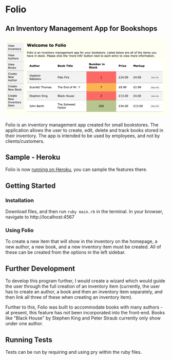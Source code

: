 # Folio
## An Inventory Management App for Bookshops

![Folio Homepage](images/folio_homepage.png "Folio Homepage")

Folio is an inventory management app created for small bookstores. The application allows the user to create, edit, delete and track books stored in their inventory. The app is intended to be used by employees, and not by clients/customers.

## Sample - Heroku

Folio is now [running on Heroku](https://folio-inventory-app.herokuapp.com/inventory), you can sample the features there.

## Getting Started
### Installation

Download files, and then run ```ruby main.rb``` in the terminal. In your browser, navigate to http://localhost:4567

### Using Folio

To create a new item that will show in the inventory on the homepage, a new author, a new book, and a new inventory item must be created. All of these can be created from the options in the left sidebar.

## Further Development 

To develop this program further, I would create a wizard which would guide the user through the full creation of an inventory item (currently, the user has to create an author, a book and then an inventory item separately, and then link all three of these when creating an inventory item). 

Further to this, Folio was built to accommodate books with many authors - at present, this feature has not been incorporated into the front-end. Books like "Black House" by Stephen King and Peter Straub currently only show under one author. 

## Running Tests

Tests can be run by requiring and using pry within the ruby files.
